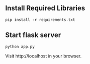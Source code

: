 ## Install Required Libraries

    pip install -r requirements.txt

## Start flask server

    python app.py
Visit http://localhost in your browser.

